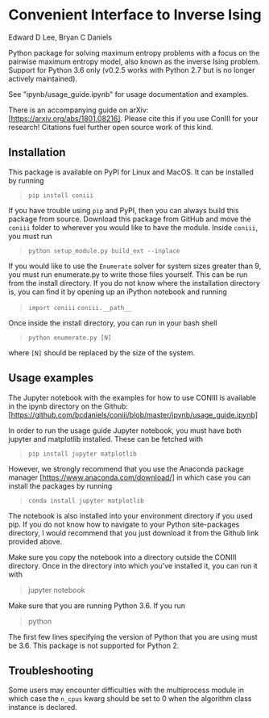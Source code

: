 # Convenient Interface to Inverse Ising
Edward D Lee, Bryan C Daniels

Python package for solving maximum entropy problems with a focus on the pairwise maximum entropy
model, also known as the inverse Ising problem. Support for Python 3.6 only (v0.2.5 works with Python
2.7 but is no longer actively maintained).

See "ipynb/usage_guide.ipynb" for usage documentation and examples.

There is an accompanying guide on arXiv: [https://arxiv.org/abs/1801.08216]. Please cite this if you
use ConIII for your research! Citations fuel further open source work of this kind.

## Installation
This package is available on PyPI for Linux and MacOS. It can be installed by running  
>`pip install coniii`

If you have trouble using `pip` and PyPI, then you can always build this package from source.  Download this
package from GitHub and move the `coniii` folder to wherever you would like to have the module.
Inside `coniii`, you must run
> `python setup_module.py build_ext --inplace`

If you would like to use the `Enumerate` solver for system sizes greater than 9, you must run
enumerate.py to write those files yourself. This can be run from the install directory.  If you do not
know where the installation directory is, you can find it by opening up an iPython notebook and
running
> `import coniii`  `coniii.__path__`

Once inside the install directory, you can run in your bash shell
>`python enumerate.py [N]` 

where `[N]` should be replaced by the size of the system.

## Usage examples
The Jupyter notebook with the examples for how to use CONIII is available in the ipynb directory on
the Github: 
[https://github.com/bcdaniels/coniii/blob/master/ipynb/usage_guide.ipynb]

In order to run the usage guide Jupyter notebook, you must have both jupyter and matplotlib
installed. These can be fetched with
>`pip install jupyter matplotlib`

However, we strongly recommend that you use the Anaconda package manager
[https://www.anaconda.com/download/] in which case you can install the packages by running
>`conda install jupyter matplotlib`

The notebook is also installed into your environment directory if you used pip. If you do not know how to
navigate to your Python site-packages directory, I would recommend that you just download it from
the Github link provided above.

Make sure you copy the notebook into a directory outside the CONIII directory. Once in the directory
into which you've installed it, you can run it with
> jupyter notebook

Make sure that you are running Python 3.6. If you run
> python

The first few lines specifying the version of Python that you are using must be 3.6. This package is
not supported for Python 2.

## Troubleshooting
Some users may encounter difficulties with the multiprocess module in which case the `n_cpus` kwarg should be set to 0 when the algorithm class instance is declared.
